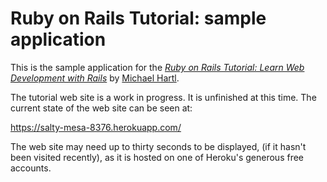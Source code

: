 # Ruby on Rails Tutorial: sample application

This is the sample application for the
[*Ruby on Rails Tutorial:
Learn Web Development with Rails*](http://www.railstutorial.org/)
by [Michael Hartl](http://www.michaelhartl.com/).

The tutorial web site is a work in progress.  It is unfinished
at this time.  The current state of the web site can be seen at:

  https://salty-mesa-8376.herokuapp.com/

The web site may need up to thirty seconds to be displayed,
(if it hasn't been visited recently), as it is hosted on one
of Heroku's generous free accounts.

